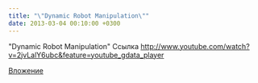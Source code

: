 ```yaml
---
title: "\"Dynamic Robot Manipulation\""
date: 2013-03-04 00:10:00 +0300
---
```


"Dynamic Robot Manipulation"
Ссылка
http://www.youtube.com/watch?v=2jvLalY6ubc&feature=youtube_gdata_player

[Вложение](http://www.youtube.com/watch?v=2jvLalY6ubc&feature=youtube_gdata_player)
